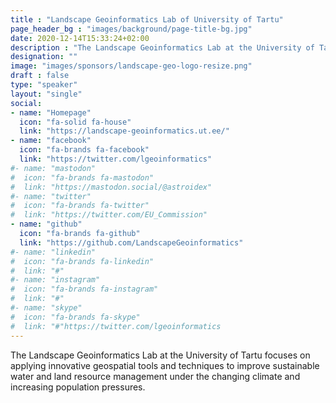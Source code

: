 ```yaml
---
title : "Landscape Geoinformatics Lab of University of Tartu"
page_header_bg : "images/background/page-title-bg.jpg"
date: 2020-12-14T15:33:24+02:00
description : "The Landscape Geoinformatics Lab at the University of Tartu focuses on applying innovative geospatial tools and techniques to improve sustainable water and land resource management under the changing climate and increasing population pressures."
designation: ""
image: "images/sponsors/landscape-geo-logo-resize.png"
draft : false
type: "speaker"
layout: "single"
social:
- name: "Homepage"
  icon: "fa-solid fa-house"
  link: "https://landscape-geoinformatics.ut.ee/"
- name: "facebook"
  icon: "fa-brands fa-facebook"
  link: "https://twitter.com/lgeoinformatics"
#- name: "mastodon"
#  icon: "fa-brands fa-mastodon"
#  link: "https://mastodon.social/@astroidex"
#- name: "twitter"
#  icon: "fa-brands fa-twitter"
#  link: "https://twitter.com/EU_Commission"
- name: "github"
  icon: "fa-brands fa-github"
  link: "https://github.com/LandscapeGeoinformatics"
#- name: "linkedin"
#  icon: "fa-brands fa-linkedin"
#  link: "#"
#- name: "instagram"
#  icon: "fa-brands fa-instagram"
#  link: "#"
#- name: "skype"
#  icon: "fa-brands fa-skype"
#  link: "#"https://twitter.com/lgeoinformatics
---
```

The Landscape Geoinformatics Lab at the University of Tartu
focuses on applying innovative geospatial tools and techniques to
improve sustainable water and land resource management under the
changing climate and increasing population pressures.
